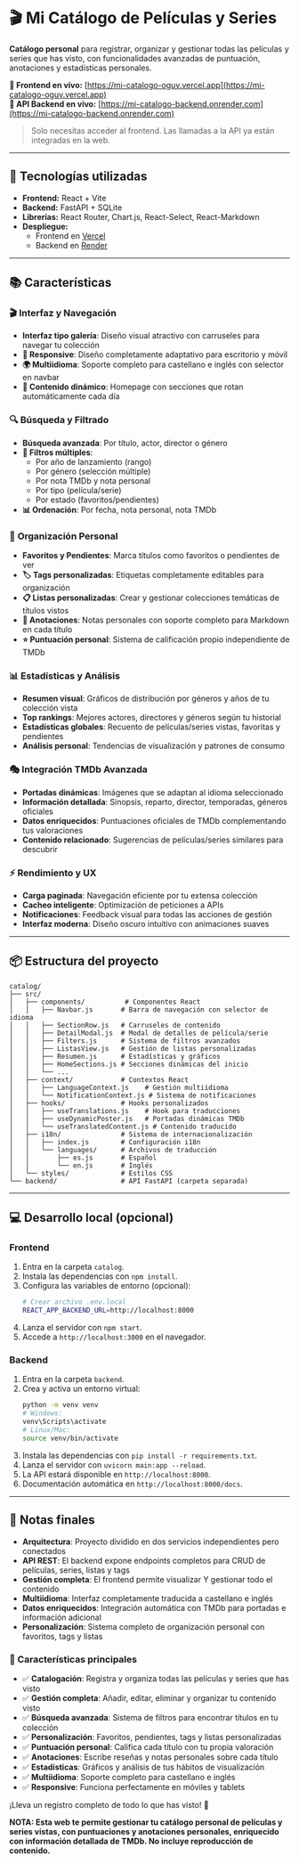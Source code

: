 # 🎬 Mi Catálogo de Películas y Series

**Catálogo personal** para registrar, organizar y gestionar todas las películas y series que has visto, con funcionalidades avanzadas de puntuación, anotaciones y estadísticas personales.

**🔗 Frontend en vivo:** [https://mi-catalogo-oguv.vercel.app](https://mi-catalogo-oguv.vercel.app)  
**🔗 API Backend en vivo:** [https://mi-catalogo-backend.onrender.com](https://mi-catalogo-backend.onrender.com)

> Solo necesitas acceder al frontend. Las llamadas a la API ya están integradas en la web.

---

## 🚀 Tecnologías utilizadas

- **Frontend:** React + Vite
- **Backend:** FastAPI + SQLite
- **Librerías:** React Router, Chart.js, React-Select, React-Markdown
- **Despliegue:**
  - Frontend en [Vercel](https://vercel.com)
  - Backend en [Render](https://render.com)

---

## 📚 Características

### 🎬 **Interfaz y Navegación**
- **Interfaz tipo galería**: Diseño visual atractivo con carruseles para navegar tu colección
- **📱 Responsive**: Diseño completamente adaptativo para escritorio y móvil
- **🌍 Multiidioma**: Soporte completo para castellano e inglés con selector en navbar
- **🔄 Contenido dinámico**: Homepage con secciones que rotan automáticamente cada día

### 🔍 **Búsqueda y Filtrado**
- **Búsqueda avanzada**: Por título, actor, director o género
- **🎯 Filtros múltiples**: 
  - Por año de lanzamiento (rango)
  - Por género (selección múltiple)
  - Por nota TMDb y nota personal
  - Por tipo (película/serie)
  - Por estado (favoritos/pendientes)
- **📊 Ordenación**: Por fecha, nota personal, nota TMDb

### 💖 **Organización Personal**
- **Favoritos y Pendientes**: Marca títulos como favoritos o pendientes de ver
- **🏷️ Tags personalizadas**: Etiquetas completamente editables para organización
- **📋 Listas personalizadas**: Crear y gestionar colecciones temáticas de títulos vistos
- **📝 Anotaciones**: Notas personales con soporte completo para Markdown en cada título
- **⭐ Puntuación personal**: Sistema de calificación propio independiente de TMDb

### 📊 **Estadísticas y Análisis**
- **Resumen visual**: Gráficos de distribución por géneros y años de tu colección vista
- **Top rankings**: Mejores actores, directores y géneros según tu historial
- **Estadísticas globales**: Recuento de películas/series vistas, favoritas y pendientes
- **Análisis personal**: Tendencias de visualización y patrones de consumo

### 🎭 **Integración TMDb Avanzada**
- **Portadas dinámicas**: Imágenes que se adaptan al idioma seleccionado
- **Información detallada**: Sinopsis, reparto, director, temporadas, géneros oficiales
- **Datos enriquecidos**: Puntuaciones oficiales de TMDb complementando tus valoraciones
- **Contenido relacionado**: Sugerencias de películas/series similares para descubrir

### ⚡ **Rendimiento y UX**
- **Carga paginada**: Navegación eficiente por tu extensa colección
- **Cacheo inteligente**: Optimización de peticiones a APIs
- **Notificaciones**: Feedback visual para todas las acciones de gestión
- **Interfaz moderna**: Diseño oscuro intuitivo con animaciones suaves

---

## 📦 Estructura del proyecto

```
catalog/
├── src/
│   ├── components/          # Componentes React
│   │   ├── Navbar.js       # Barra de navegación con selector de idioma
│   │   ├── SectionRow.js   # Carruseles de contenido
│   │   ├── DetailModal.js  # Modal de detalles de película/serie
│   │   ├── Filters.js      # Sistema de filtros avanzados
│   │   ├── ListasView.js   # Gestión de listas personalizadas
│   │   ├── Resumen.js      # Estadísticas y gráficos
│   │   ├── HomeSections.js # Secciones dinámicas del inicio
│   │   └── ...
│   ├── context/            # Contextos React
│   │   ├── LanguageContext.js    # Gestión multiidioma
│   │   └── NotificationContext.js # Sistema de notificaciones
│   ├── hooks/              # Hooks personalizados
│   │   ├── useTranslations.js    # Hook para traducciones
│   │   ├── useDynamicPoster.js   # Portadas dinámicas TMDb
│   │   └── useTranslatedContent.js # Contenido traducido
│   ├── i18n/               # Sistema de internacionalización
│   │   ├── index.js        # Configuración i18n
│   │   └── languages/      # Archivos de traducción
│   │       ├── es.js       # Español
│   │       └── en.js       # Inglés
│   └── styles/             # Estilos CSS
└── backend/                # API FastAPI (carpeta separada)
```

---

## 💻 Desarrollo local (opcional)

### Frontend

1. Entra en la carpeta `catalog`.
2. Instala las dependencias con `npm install`.
3. Configura las variables de entorno (opcional):
   ```bash
   # Crear archivo .env.local
   REACT_APP_BACKEND_URL=http://localhost:8000
   ```
4. Lanza el servidor con `npm start`.
5. Accede a `http://localhost:3000` en el navegador.

### Backend

1. Entra en la carpeta `backend`.
2. Crea y activa un entorno virtual:
   ```bash
   python -m venv venv
   # Windows:
   venv\Scripts\activate
   # Linux/Mac:
   source venv/bin/activate
   ```
3. Instala las dependencias con `pip install -r requirements.txt`.
4. Lanza el servidor con `uvicorn main:app --reload`.
5. La API estará disponible en `http://localhost:8000`.
6. Documentación automática en `http://localhost:8000/docs`.

---

## 📌 Notas finales

- **Arquitectura**: Proyecto dividido en dos servicios independientes pero conectados
- **API REST**: El backend expone endpoints completos para CRUD de películas, series, listas y tags
- **Gestión completa**: El frontend permite visualizar Y gestionar todo el contenido
- **Multiidioma**: Interfaz completamente traducida a castellano e inglés
- **Datos enriquecidos**: Integración automática con TMDb para portadas e información adicional
- **Personalización**: Sistema completo de organización personal con favoritos, tags y listas

### 🎯 Características principales

- ✅ **Catalogación**: Registra y organiza todas las películas y series que has visto
- ✅ **Gestión completa**: Añadir, editar, eliminar y organizar tu contenido visto
- ✅ **Búsqueda avanzada**: Sistema de filtros para encontrar títulos en tu colección
- ✅ **Personalización**: Favoritos, pendientes, tags y listas personalizadas
- ✅ **Puntuación personal**: Califica cada título con tu propia valoración
- ✅ **Anotaciones**: Escribe reseñas y notas personales sobre cada título
- ✅ **Estadísticas**: Gráficos y análisis de tus hábitos de visualización
- ✅ **Multiidioma**: Soporte completo para castellano e inglés
- ✅ **Responsive**: Funciona perfectamente en móviles y tablets

¡Lleva un registro completo de todo lo que has visto! 🍿

**NOTA: Esta web te permite gestionar tu catálogo personal de películas y series vistas, con puntuaciones y anotaciones personales, enriquecido con información detallada de TMDb. No incluye reproducción de contenido.** 